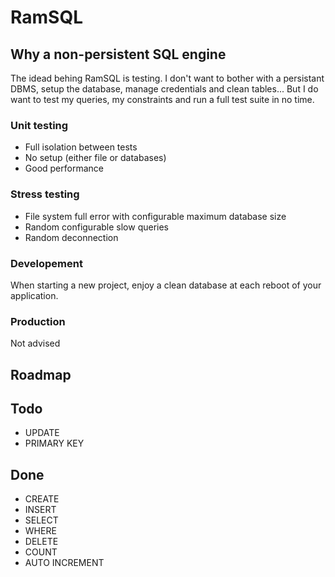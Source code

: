 # RamSQL

## Why a non-persistent SQL engine

The idead behing RamSQL is testing.
I don't want to bother with a persistant DBMS, setup the database, manage credentials and clean tables...
But I do want to test my queries, my constraints and run a full test suite in no time. 

### Unit testing

- Full isolation between tests
- No setup (either file or databases)
- Good performance

### Stress testing

- File system full error with configurable maximum database size
- Random configurable slow queries
- Random deconnection

### Developement

When starting a new project, enjoy a clean database at each reboot of your application.

### Production

Not advised


## Roadmap


## Todo

- UPDATE
- PRIMARY KEY

## Done

- CREATE
- INSERT
- SELECT
- WHERE
- DELETE
- COUNT
- AUTO INCREMENT
